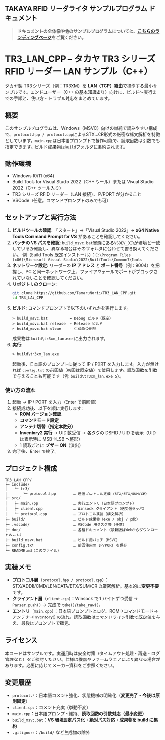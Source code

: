 ## TAKAYA RFID リーダライタ サンプルプログラム ドキュメント

> **ドキュメントの全体像や他のサンプルプログラムについては、[こちらのランディングページ](https://TamaruNorio.github.io/TAKAYA-RFID-Sample-Docs/cpp/index.md)をご覧ください。**

# TR3_LAN_CPP – タカヤ TR3 シリーズ RFID リーダー LAN サンプル（C++）

タカヤ製 TR3 シリーズ（例：TR3XM）を **LAN（TCP）経由**で操作する最小サンプルです。エンドユーザー（C++ の基本知識あり）向けに、ビルド～実行までの手順と、使い方・トラブル対応をまとめています。

## 概要

このサンプルプログラムは、Windows（MSVC）向けの単純で読みやすい構成で、`protocol.hpp / protocol.cpp`によるSTX…CR形式の厳密な構文解析を特徴としています。`main.cpp`は日本語プロンプトで操作可能で、読取回数は引数でも指定できます。ビルド成果物は`build`フォルダに集約されます。

## 動作環境

-   Windows 10/11 (x64)
-   Build Tools for Visual Studio 2022（C++ ツール）または Visual Studio 2022（C++ ツール入り）
-   TR3 シリーズ RFID リーダー（LAN 接続）、IP/PORT が分かること
-   VSCode（任意。コマンドプロンプトのみでも可）

## セットアップと実行方法

1.  **ビルドツールの確認**: 「スタート」→「Visual Studio 2022」→ **x64 Native Tools Command Prompt for VS** があることを確認してください。
2.  **バッチの VS パスを確認**: `build_msvc.bat`冒頭にある`VSDEV_DIR`が環境と一致しているか確認し、異なる場合はそのフォルダに合わせて書き換えてください。
    例（Build Tools 既定インストール）：`C:\Program Files (x86)\Microsoft Visual Studio\2022\BuildTools\Common7\Tools`
3.  **ネットワーク設定**: リーダーの **IP アドレス** と **ポート番号**（例：9004）を把握し、PC と同一ネットワーク上、ファイアウォールでポートがブロックされていないことを確認してください。
4.  **リポジトリのクローン**:
    ```bash
    git clone https://github.com/TamaruNorio/TR3_LAN_CPP.git
    cd TR3_LAN_CPP
    ```
5.  **ビルド**: コマンドプロンプトで以下のいずれかを実行します。
    ```
    > build_msvc.bat          ← Debug ビルド（既定）
    > build_msvc.bat release  ← Release ビルド
    > build_msvc.bat clean    ← 生成物の削除
    ```
    成果物は `build\tr3xm_lan.exe` に出力されます。
6.  **実行**:
    ```
    > build\tr3xm_lan.exe
    ```
    起動後、日本語のプロンプトに従って IP / PORT を入力します。入力が無ければ `config.txt` の前回値（初回は既定値）を使用します。読取回数を引数で与えることも可能です（例: `build\tr3xm_lan.exe 5`）。

### 使い方の流れ

1.  起動 → IP / PORT を入力（Enter で前回値）
2.  接続成功後、以下を順に実行します:
    -   **ROM バージョン確認**
    -   **コマンドモード設定**
    -   **アンテナ切替（指定本数分）**
    -   **Inventory2 実行** → UID 数受信 → 各タグの DSFID / UID を表示（UID は表示時に MSB→LSB へ整形）
    -   1 読取ごとに **ブザー ON**（演出）
3.  完了後、Enter で終了。

## プロジェクト構成

```
TR3_LAN_CPP/
├─ include/
│   └─ tr3/
│       └─ protocol.hpp        … 通信プロトコル定義（STX/ETX/SUM/CR）
├─ src/
│   ├─ main.cpp                … 実行エントリ（日本語プロンプト）
│   ├─ client.cpp              … Winsock クライアント（送受信ラッパ）
│   └─ protocol.cpp            … プロトコル実装（構文解析）
├─ build/                      … ビルド成果物（exe / obj / pdb）
├─ .vscode/                    … VSCode 用タスク等（任意）
├─ doc/                        … 各種ドキュメント（最新版はWebからダウンロードのこと）
├─ build_msvc.bat              … ビルド用バッチ（MSVC）
├─ config.txt                  … 前回使用の IP/PORT を保存
└─ README.md（このファイル）
```

## 実装メモ

-   **プロトコル層**（`protocol.hpp / protocol.cpp`）：STX/ADDR/CMD/LEN/DATA/ETX/SUM/CR の厳密解析。基本的に**変更不要**です。
-   **クライアント層**（`client.cpp`）：Winsock で 1 バイトずつ受信 → `Parser.push()` → 完成で `take()`/`take_raw()`。
-   **エントリ**（`main.cpp`）：日本語プロンプトとログ、ROM→コマンドモード→アンテナ→Inventory2 の流れ。読取回数はコマンドライン引数で既定値を与え、最後はプロンプトで確定。

## ライセンス

本コードはサンプルです。実運用時は安全対策（タイムアウト処理・再送・ログ管理など）をご検討ください。仕様は機器やファームウェアにより異なる場合があります。必要に応じてメーカー資料をご参照ください。

## 変更履歴

-   `protocol.*`：日本語コメント強化、状態機械の明確化（**変更完了・今後は原則固定**）
-   `client.cpp`：コメント充実（挙動不変）
-   `main.cpp`：日本語プロンプト維持、**読取回数の引数対応（最小変更）**
-   `build_msvc.bat`：**VS 環境固定パス化・絶対パス対応・成果物を build に集約**
-   `.gitignore`：`/build/` など生成物の除外

